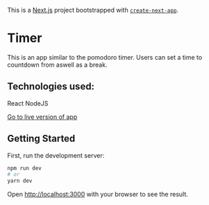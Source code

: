 This is a [Next.js](https://nextjs.org/) project bootstrapped with [`create-next-app`](https://github.com/vercel/next.js/tree/canary/packages/create-next-app).

# Timer 
This is an app similar to the pomodoro timer. Users can set a time to countdown from aswell as a break.

## Technologies used:
React
NodeJS

[Go to live version of app](https://timer-project-one.vercel.app/)

## Getting Started

First, run the development server:

```bash
npm run dev
# or
yarn dev
```

Open [http://localhost:3000](http://localhost:3000) with your browser to see the result.

